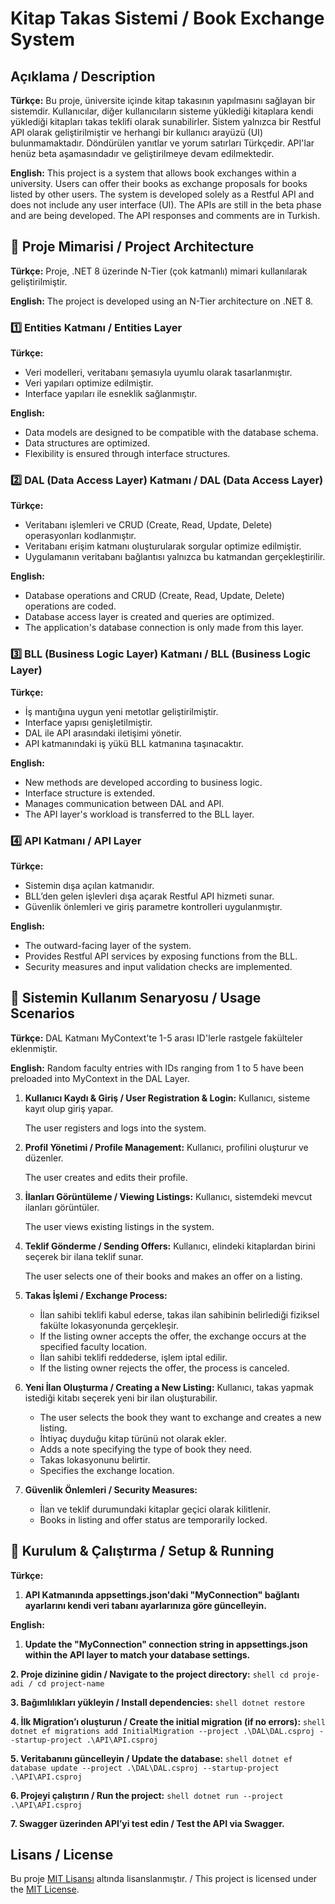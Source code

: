 # Kitap Takas Sistemi / Book Exchange System

## Açıklama / Description
**Türkçe:** Bu proje, üniversite içinde kitap takasının yapılmasını sağlayan bir sistemdir. Kullanıcılar, diğer kullanıcıların sisteme yüklediği kitaplara kendi yüklediği kitapları takas teklifi olarak sunabilirler. Sistem yalnızca bir Restful API olarak geliştirilmiştir ve herhangi bir kullanıcı arayüzü (UI) bulunmamaktadır. Döndürülen yanıtlar ve yorum satırları Türkçedir. API'lar henüz beta aşamasındadır ve geliştirilmeye devam edilmektedir.

**English:** This project is a system that allows book exchanges within a university. Users can offer their books as exchange proposals for books listed by other users. The system is developed solely as a Restful API and does not include any user interface (UI). The APIs are still in the beta phase and are being developed. The API responses and comments are in Turkish.

## 📌 Proje Mimarisi / Project Architecture
**Türkçe:** Proje, .NET 8 üzerinde N-Tier (çok katmanlı) mimari kullanılarak geliştirilmiştir.

**English:** The project is developed using an N-Tier architecture on .NET 8.

### 1️⃣ Entities Katmanı / Entities Layer
**Türkçe:**
- Veri modelleri, veritabanı şemasıyla uyumlu olarak tasarlanmıştır.
- Veri yapıları optimize edilmiştir.
- Interface yapıları ile esneklik sağlanmıştır.

**English:**
- Data models are designed to be compatible with the database schema.
- Data structures are optimized.
- Flexibility is ensured through interface structures.

### 2️⃣ DAL (Data Access Layer) Katmanı / DAL (Data Access Layer)
**Türkçe:**
- Veritabanı işlemleri ve CRUD (Create, Read, Update, Delete) operasyonları kodlanmıştır.
- Veritabanı erişim katmanı oluşturularak sorgular optimize edilmiştir.
- Uygulamanın veritabanı bağlantısı yalnızca bu katmandan gerçekleştirilir.

**English:**
- Database operations and CRUD (Create, Read, Update, Delete) operations are coded.
- Database access layer is created and queries are optimized.
- The application's database connection is only made from this layer.

### 3️⃣ BLL (Business Logic Layer) Katmanı / BLL (Business Logic Layer)
**Türkçe:**
- İş mantığına uygun yeni metotlar geliştirilmiştir.
- Interface yapısı genişletilmiştir.
- DAL ile API arasındaki iletişimi yönetir.
- API katmanındaki iş yükü BLL katmanına taşınacaktır.

**English:**
- New methods are developed according to business logic.
- Interface structure is extended.
- Manages communication between DAL and API.
- The API layer's workload is transferred to the BLL layer.

### 4️⃣ API Katmanı / API Layer
**Türkçe:**
- Sistemin dışa açılan katmanıdır.
- BLL’den gelen işlevleri dışa açarak Restful API hizmeti sunar.
- Güvenlik önlemleri ve giriş parametre kontrolleri uygulanmıştır.

**English:**
- The outward-facing layer of the system.
- Provides Restful API services by exposing functions from the BLL.
- Security measures and input validation checks are implemented.

## 🔄 Sistemin Kullanım Senaryosu / Usage Scenarios
**Türkçe:** DAL Katmanı MyContext'te 1-5 arası ID'lerle rastgele fakülteler eklenmiştir.

**English:** Random faculty entries with IDs ranging from 1 to 5 have been preloaded into MyContext in the DAL Layer.

1. **Kullanıcı Kaydı & Giriş / User Registration & Login:** Kullanıcı, sisteme kayıt olup giriş yapar.

   The user registers and logs into the system.

2. **Profil Yönetimi / Profile Management:** Kullanıcı, profilini oluşturur ve düzenler.

   The user creates and edits their profile.

3. **İlanları Görüntüleme / Viewing Listings:** Kullanıcı, sistemdeki mevcut ilanları görüntüler.

   The user views existing listings in the system.

4. **Teklif Gönderme / Sending Offers:** Kullanıcı, elindeki kitaplardan birini seçerek bir ilana teklif sunar.

   The user selects one of their books and makes an offer on a listing.

5. **Takas İşlemi / Exchange Process:**
   - İlan sahibi teklifi kabul ederse, takas ilan sahibinin belirlediği fiziksel fakülte lokasyonunda gerçekleşir.
   - If the listing owner accepts the offer, the exchange occurs at the specified faculty location.
   - İlan sahibi teklifi reddederse, işlem iptal edilir.
   - If the listing owner rejects the offer, the process is canceled.

6. **Yeni İlan Oluşturma / Creating a New Listing:** Kullanıcı, takas yapmak istediği kitabı seçerek yeni bir ilan oluşturabilir.
   - The user selects the book they want to exchange and creates a new listing.
   - İhtiyaç duyduğu kitap türünü not olarak ekler.
   - Adds a note specifying the type of book they need.
   - Takas lokasyonunu belirtir.
   - Specifies the exchange location.

7. **Güvenlik Önlemleri / Security Measures:**
   - İlan ve teklif durumundaki kitaplar geçici olarak kilitlenir.
   - Books in listing and offer status are temporarily locked.

## 🚀 Kurulum & Çalıştırma / Setup & Running
**Türkçe:**
1. **API Katmanında appsettings.json'daki "MyConnection" bağlantı ayarlarını kendi veri tabanı ayarlarınıza göre güncelleyin.**

**English:**
1. **Update the "MyConnection" connection string in appsettings.json within the API layer to match your database settings.**

**2. Proje dizinine gidin / Navigate to the project directory:**
    ```shell
    cd proje-adi / cd project-name
    ```

**3. Bağımlılıkları yükleyin / Install dependencies:**
    ```shell
    dotnet restore
    ```

**4. İlk Migration’ı oluşturun / Create the initial migration (if no errors):**
    ```shell
    dotnet ef migrations add InitialMigration --project .\DAL\DAL.csproj --startup-project .\API\API.csproj
    ```

**5. Veritabanını güncelleyin / Update the database:**
    ```shell
    dotnet ef database update --project .\DAL\DAL.csproj --startup-project .\API\API.csproj
    ```

**6. Projeyi çalıştırın / Run the project:**
    ```shell
    dotnet run --project .\API\API.csproj
    ```

**7. Swagger üzerinden API’yi test edin / Test the API via Swagger.**


## Lisans / License
Bu proje [MIT Lisansı](LICENSE.md) altında lisanslanmıştır. / This project is licensed under the [MIT License](LICENSE.md).
